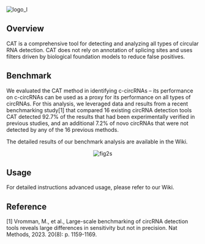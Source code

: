 ![logo_l](https://github.com/user-attachments/assets/71ca4f1d-d4d8-4713-aa25-a30215245d6d)

## Overview
CAT is a comprehensive tool for detecting and analyzing all types of circular RNA detection. CAT does not rely on annotation of splicing sites and uses filters driven by biological foundation models to reduce false positives.

## Benchmark
We evaluated the CAT method in identifying c-circRNAs – its performance on c-circRNAs can be used as a proxy for its performance on all types of circRNAs. For this analysis, we leveraged data and results from a recent benchmarking study[1] that compared 16 existing circRNA detection tools
CAT detected 92.7% of the results that had been experimentally verified in previous studies, and an additional 7.2% of novo circRNAs that were not detected by any of the 16 previous methods.

The detailed results of our benchmark analysis are available in the Wiki.
<div align="center">
   
![fig2s](https://github.com/user-attachments/assets/2aa6c0f6-74a6-4a67-8f0d-c16ca874b24e)
   
</div>

## Usage

For detailed instructions advanced usage, please refer to our Wiki.

## Reference
[1] Vromman, M., et al., Large-scale benchmarking of circRNA detection tools reveals large differences in sensitivity but not in precision. Nat Methods, 2023. 20(8): p. 1159-1169.
